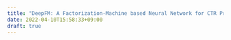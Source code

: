 ```yaml
---
title: "DeepFM: A Factorization-Machine based Neural Network for CTR Prediction"
date: 2022-04-10T15:58:33+09:00
draft: true
---
```

